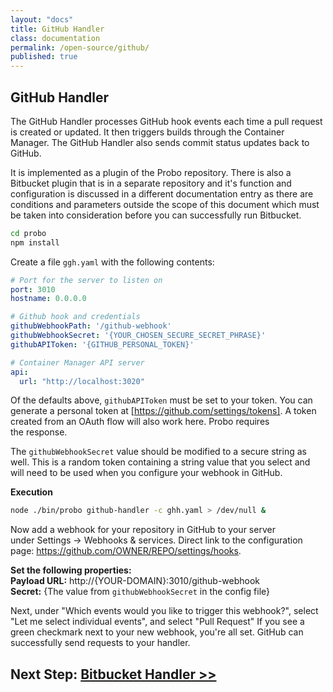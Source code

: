 ```yaml
---
layout: "docs"
title: GitHub Handler
class: documentation
permalink: /open-source/github/
published: true
---
```


## GitHub Handler 
The GitHub Handler processes GitHub hook events each time a pull request is created or updated. It then triggers builds through the Container Manager. The GitHub Handler also sends commit status updates back to GitHub.

It is implemented as a plugin of the Probo repository. There is also a Bitbucket plugin that is in a separate repository and it's function and configuration is discussed in a different documentation entry as there are conditions and parameters outside the scope of this document which must be taken into consideration before you can successfully run Bitbucket.

```bash
cd probo
npm install
```

Create a file `ggh.yaml` with the following contents:

```yaml
# Port for the server to listen on
port: 3010
hostname: 0.0.0.0

# Github hook and credentials
githubWebhookPath: '/github-webhook'
githubWebhookSecret: '{YOUR_CHOSEN_SECURE_SECRET_PHRASE}'
githubAPIToken: '{GITHUB_PERSONAL_TOKEN}'

# Container Manager API server
api:
  url: "http://localhost:3020"
```

Of the defaults above, `githubAPIToken` must be set to your token. You can generate a personal token at [https://github.com/settings/tokens]. A token created from an OAuth flow will also work here. Probo requires the response.

The `githubWebhookSecret` value should be modified to a secure string as well. This is a random token containing a string value that you select and will need to be used when you configure your webhook in GitHub.

**Execution**

```bash
node ./bin/probo github-handler -c ghh.yaml > /dev/null &
```

Now add a webhook for your repository in GitHub to your server under Settings -> Webhooks & services. Direct link to the configuration page: https://github.com/OWNER/REPO/settings/hooks.

**Set the following properties:**  
**Payload URL:** http://{YOUR-DOMAIN}:3010/github-webhook  
**Secret:** {The value from `githubWebhookSecret` in the config file}  

Next, under "Which events would you like to trigger this webhook?", select "Let me select individual events", and select "Pull Request"
If you see a green checkmark next to your new webhook, you're all set. GitHub can successfully send requests to your handler.

## Next Step: [Bitbucket Handler >>](/open-source/bitbucket/)